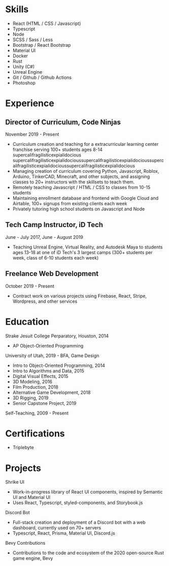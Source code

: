 # Skills

- React (HTML / CSS / Javascript)
- Typescript
- Node
- SCSS / Sass / Less
- Bootstrap / React Bootstrap
- Material UI
- Docker
- Rust
- Unity (C#)
- Unreal Engine
- Git / Github / Github Actions
- Photoshop

# Experience

<div class="two-columns" id="jobs">

<div>

## Director of Curriculum, Code Ninjas

November 2019 - Present

- Curriculum creation and teaching for a extracurricular learning center franchise serving 100+ students ages 8-14 supercalifragilisticexpialidocious supercalifragilisticexpialidocioussupercalifragilisticexpialidocioussupercalifragilisticexpialidocioussupercalifragilisticexpialidocious
- Managing creation of curriculum covering Python, Javascript, Roblox, Arduino, TinkerCAD, Minecraft, and other subjects, and assigning classes to 20+ instructors with the skillsets to teach them.
- Remotely teaching Javascript / HTML / CSS to classes from 10-15 students
- Maintaining enrollment database and frontend with Google Cloud and Airtable, 100+ signups from existing clients each week
- Privately tutoring high school students on Javascript and Node

</div>

<div>

## Tech Camp Instructor, iD Tech

June - July 2017, June - August 2019

- Teaching Unreal Engine, Virtual Reality, and Autodesk Maya to students ages 13-18 at one of iD Tech's 3 largest camps (300+ students per week, class of 6-10 students each week)

</div>

<div>

## Freelance Web Development

October 2019 - Present

- Contract work on various projects using Firebase, React, Stripe, Wordpress, and other services

</div>

</div>

<div class="two-columns">

<div>

# Education

Strake Jesuit College Perparatory, Houston, 2014

- AP Object-Oriented Programming

University of Utah, 2019 - BFA, Game Design

- Intro to Object-Oriented Programming, 2014
- Intro to Algorithms and Data, 2015
- Digital Visual Effects, 2015
- 3D Modeling, 2016
- Film Production, 2018
- Alternative Game Development, 2018
- 3D Rigging, 2019
- Senior Capstone Project, 2019

Self-Teaching, 2009 - Present

</div>

<div>

# Certifications

- Triplebyte

# Projects

Shrike UI

- Work-in-progress library of React UI components, inspired by Semantic UI and Material UI
- Uses React, Typescript, styled-components, and Storybook.js

Discord Bot

- Full-stack creation and deployment of a Discord bot with a web dashboard, currently used on 70+ servers
- Typescript, React, Prisma, Material UI, Discord.js

Bevy Contributions

- Contributions to the code and ecosystem of the 2020 open-source Rust game engine, Bevy

</div>

</div>
